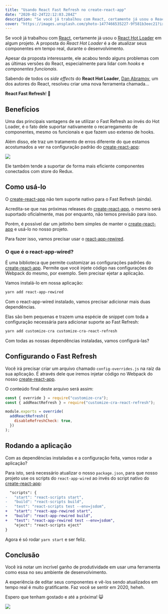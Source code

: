 ```yaml
---
title: "Usando React Fast Refresh no create-react-app"
date: "2020-02-24T22:12:03.284Z"
description: "Se você já trabalhou com React, certamente já usou o React Hot Loader em algum projeto. A proposta do _React Hot Loader_ é a de atualizar seus componentes em tempo real, durante o desenvolvimento."
cover: "https://images.unsplash.com/photo-1477466535227-9f581b3eec21?ixlib=rb-1.2.1&ixid=eyJhcHBfaWQiOjEyMDd9&auto=format&fit=crop&w=1489&q=80"
---
```


Se você já trabalhou com [React](https://reactjs.org/), certamente já usou o [React Hot Loader](http://gaearon.github.io/react-hot-loader/) em algum projeto. A proposta do _React Hot Loader_ é a de atualizar seus componentes em tempo real, durante o desenvolvimento.

Apesar da proposta interessante, ele acabou tendo alguns problemas com as últimas versões do React, especialmente para lidar com _hooks_ e _componentes funcionais_.

Sabendo de todos os _side effects_ do **React Hot Loader**, [Dan Abramov](https://github.com/gaearon), um dos autores do React, resolveu criar uma nova ferramenta chamada...

**React Fast Refresh**! 🚀

## Benefícios

Uma das principais vantagens de se utilizar o Fast Refresh ao invés do Hot Loader, é o fato dele suportar nativamente o recarregamento de componentes, mesmo os funcionais e que fazem uso extenso de hooks.

Além disso, ele traz um tratamento de erros diferente do que estamos acostumados a ver na configuração padrão do [create-react-app](https://github.com/facebook/create-react-app):

![](./Screenshot_20200224_115911.png)

Ele também tende a suportar de forma mais eficiente componentes conectados com store do Redux.

## Como usá-lo

O [create-react-app](https://github.com/facebook/create-react-app) não tem suporte nativo para o Fast Refresh (ainda).

Acredita-se que nas próximas releases do [create-react-app](https://github.com/facebook/create-react-app), o mesmo será suportado oficialmente, mas por enquanto, não temos previsão para isso.

Porém, é possível dar um jeitinho bem simples de manter o [create-react-app](https://github.com/facebook/create-react-app) e usá-lo no nosso projeto.

Para fazer isso, vamos precisar usar o [react-app-rewired](https://github.com/timarney/react-app-rewired).

### O que é o react-app-wired?

É uma biblioteca que permite customizar as configurações padrões do [create-react-app](https://github.com/facebook/create-react-app). Permite que você injete código nas configurações do Webpack do mesmo, por exemplo. Sem precisar ejetar a aplicação.

Vamos instalá-lo em nossa aplicação:

```bash
yarn add react-app-rewired
```

Com o react-app-wired instalado, vamos precisar adicionar mais duas dependências.

Elas são bem pequenas e trazem uma espécie de snippet com toda a configuração necessária para adicionar suporte ao Fast Refresh:

```bash
yarn add customize-cra customize-cra-react-refresh
```

Com todas as nossas dependências instaladas, vamos configurá-las?

## Configurando o Fast Refresh

Você irá precisar criar um arquivo chamado `config-overrides.js` na raíz da sua aplicação. É através dele que iremos injetar código no Webpack do nosso [create-react-app](https://github.com/facebook/create-react-app).

O conteúdo final deste arquivo será assim:

```js
const { override } = require("customize-cra");
const { addReactRefresh } = require("customize-cra-react-refresh");

module.exports = override(
  addReactRefresh({
    disableRefreshCheck: true,
  })
);
```

## Rodando a aplicação

Com as dependências instaladas e a configuração feita, vamos rodar a aplicação?

Para isto, será necessário atualizar o nosso `package.json`, para que nosso projeto use os scripts do `react-app-wired` ao invés do script nativo do [create-react-app](https://github.com/facebook/create-react-app):

```diff
  "scripts": {
-   "start": "react-scripts start",
-   "build": "react-scripts build",
-   "test": "react-scripts test --env=jsdom",
+   "start": "react-app-rewired start",
+   "build": "react-app-rewired build",
+   "test": "react-app-rewired test --env=jsdom",
    "eject": "react-scripts eject"
}
```

Agora é só rodar `yarn start` e ser feliz.

## Conclusão

Você irá notar um incrível ganho de produtividade em usar uma ferramenta como essa no seu ambiente de desenvolvimento.

A experiência de editar seus componentes e vê-los sendo atualizados em tempo real é muito gratificante. Faz você se sentir em 2020, heheh.

Espero que tenham gostado e até a próxima! 😺

![](https://media.giphy.com/media/f31DK1KpGsyMU/giphy.gif)
